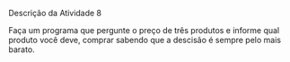 Descrição da Atividade 8

Faça um programa que pergunte o preço de três produtos e informe qual produto você deve,
comprar sabendo que a descisão  é sempre pelo mais barato.